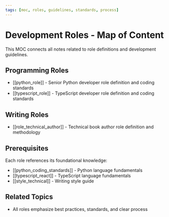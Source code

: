 ```yaml
---
tags: [moc, roles, guidelines, standards, process]
---
```

# Development Roles - Map of Content

This MOC connects all notes related to role definitions and development guidelines.

## Programming Roles

- [[python_role]] - Senior Python developer role definition and coding standards
- [[typescript_role]] - TypeScript developer role definition and coding standards

## Writing Roles

- [[role_technical_author]] - Technical book author role definition and methodology

## Prerequisites

Each role references its foundational knowledge:
- [[python_coding_standards]] - Python language fundamentals
- [[typescript_react]] - TypeScript language fundamentals
- [[style_technical]] - Writing style guide

## Related Topics

- All roles emphasize best practices, standards, and clear process
